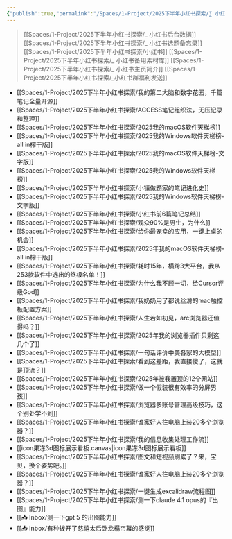 ```yaml
---
{"publish":true,"permalink":"/Spaces/1-Project/2025下半年小红书探索/∑ 小红书发布记录.md","created":"2025-07-13","modified":"2025-07-29","cssclasses":""}
---
```



> [[Spaces/1-Project/2025下半年小红书探索/_ 小红书后台数据]]
> [[Spaces/1-Project/2025下半年小红书探索/_ 小红书选题备忘录]]
> [[Spaces/1-Project/2025下半年小红书探索/小红书]]
> [[Spaces/1-Project/2025下半年小红书探索/_ 小红书备用素材库]]
> [[Spaces/1-Project/2025下半年小红书探索/_ 小红书主页简介]]
> [[Spaces/1-Project/2025下半年小红书探索/_小红书群福利发送]]

- [[Spaces/1-Project/2025下半年小红书探索/我的第二大脑和数字花园，千篇笔记全量开源]]
- [[Spaces/1-Project/2025下半年小红书探索/ACCESS笔记组织法，无压记录和整理]]
- [[Spaces/1-Project/2025下半年小红书探索/2025我的macOS软件天梯榜]]
- [[Spaces/1-Project/2025下半年小红书探索/2025我的Windows软件天梯榜-all in榨干版]]
- [[Spaces/1-Project/2025下半年小红书探索/2025我的macOS软件天梯榜-文字版]]
- [[Spaces/1-Project/2025下半年小红书探索/2025我的Windows软件天梯榜]]
- [[Spaces/1-Project/2025下半年小红书探索/小镇做题家的笔记进化史]]
- [[Spaces/1-Project/2025下半年小红书探索/2025我的Windows软件天梯榜-文字版]]
- [[Spaces/1-Project/2025下半年小红书探索/小红书前6篇笔记总结]]
- [[Spaces/1-Project/2025下半年小红书探索/观众90%是男生，为什么]]
- [[Spaces/1-Project/2025下半年小红书探索/给你最宠幸的应用，一键上桌的机会]]
- [[Spaces/1-Project/2025下半年小红书探索/2025年我的macOS软件天梯榜-all in榨干版]]
- [[Spaces/1-Project/2025下半年小红书探索/耗时15年，横跨3大平台，我从253款软件中选出的终极名单！]]
- [[Spaces/1-Project/2025下半年小红书探索/为什么我不顾一切，给Cursor评级God]]
- [[Spaces/1-Project/2025下半年小红书探索/我奶奶用了都说丝滑的mac触控板配置方案]]
- [[Spaces/1-Project/2025下半年小红书探索/人生若如初见，arc浏览器还值得吗？]]
- [[Spaces/1-Project/2025下半年小红书探索/2025年我的浏览器插件只剩这几个了]]
- [[Spaces/1-Project/2025下半年小红书探索/一句话评价中美各家的大模型]]
- [[Spaces/1-Project/2025下半年小红书探索/看到这差距，我直接傻了，这就是顶流？]]
- [[Spaces/1-Project/2025下半年小红书探索/2025年被我置顶的12个网站]]
- [[Spaces/1-Project/2025下半年小红书探索/做一个假装很有效率的分屏男孩]]
- [[Spaces/1-Project/2025下半年小红书探索/浏览器多账号管理高级技巧，这个别处学不到]]
- [[Spaces/1-Project/2025下半年小红书探索/谁家好人往电脑上装20多个浏览器？]]
- [[Spaces/1-Project/2025下半年小红书探索/我的信息收集处理工作流]]
- [[icon果冻3d图标展示看板.canvas|icon果冻3d图标展示看板]]
- [[Spaces/1-Project/2025下半年小红书探索/图文和短视频刷累了？来，宝贝，换个姿势吧。]]
- [[Spaces/1-Project/2025下半年小红书探索/谁家好人往电脑上装20多个浏览器？]]
- [[Spaces/1-Project/2025下半年小红书探索/一键生成excalidraw流程图]]
- [[Spaces/1-Project/2025下半年小红书探索/测一下claude 4.1 opus的『出图』能力]]
- [[📥 Inbox/测一下gpt 5 的出图能力]]
- [[📥 Inbox/有种拨开了慈禧太后卧龙榻帘幕的感觉]]
